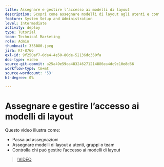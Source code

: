 ```yaml
---
title: Assegnare e gestire l’accesso ai modelli di layout
description: Scopri come assegnare modelli di layout agli utenti e controllare chi può gestire l’accesso.
feature: System Setup and Administration
level: Intermediate
activity: deploy
type: Tutorial
team: Technical Marketing
role: Admin
thumbnail: 335080.jpeg
jira: KT-8766
exl-id: 9f250af7-0da4-4e50-80de-52136dc350fa
doc-type: video
source-git-commit: a25a49e59ca483246271214886ea4dc9c10e8d66
workflow-type: tm+mt
source-wordcount: '53'
ht-degree: 0%

---
```


# Assegnare e gestire l’accesso ai modelli di layout

Questo video illustra come:

* Passa ad assegnazioni
* Assegnare modelli di layout a utenti, gruppi o team
* Controlla chi può gestire l’accesso ai modelli di layout

>[!VIDEO](https://video.tv.adobe.com/v/335080/?quality=12&learn=on)
